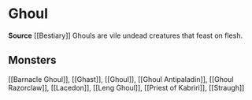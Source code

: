 ﻿---
id: '218'
name: Ghoul
rarity: Common
source: '[[DATABASE/source/Bestiary|Bestiary]]'
trait:
- Ghoul
type: Trait

---
# Ghoul

**Source** [[Bestiary]]
Ghouls are vile undead creatures that feast on flesh.

## Monsters

[[Barnacle Ghoul]], [[Ghast]], [[Ghoul]], [[Ghoul Antipaladin]], [[Ghoul Razorclaw]], [[Lacedon]], [[Leng Ghoul]], [[Priest of Kabriri]], [[Straugh]]